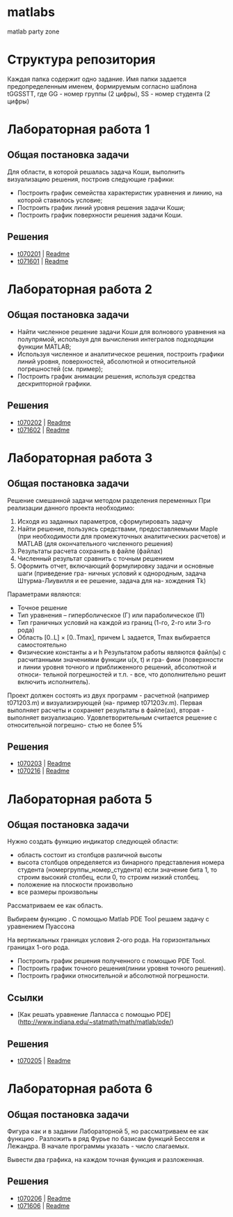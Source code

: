 matlabs
=======

matlab party zone


Структура репозитория
======= 

Каждая папка содержит одно задание. Имя папки задается предопределенным именем, формируемым согласно шаблона tGGSSTT, где GG - номер группы (2 цифры), SS - номер студента (2 цифры)

# Лабораторная работа 1

## Общая постановка задачи
Для области, в которой решалась задача Коши, выполнить визуализацию решения, построив следующие графики:

* Построить график семейства характеристик уравнения и линию, на которой ставилось условие;
* Построить график линий уровня решения задачи Коши;
* Построить график поверхности решения задачи Коши.

## Решения
  * [t070201](t070201/) | [Readme](t070201/Readme.md)
  * [t071601](t070201/) | [Readme](t071601/Readme.md)
  
# Лабораторная работа 2
## Общая постановка задачи
* Найти численное решение задачи Коши для волнового уравнения на полупрямой, используя для вычисления интегралов подходящии функции MATLAB;
* Используя численное и аналитическое решения, построить графики линий уровня, поверхностей, абсолютной и относительной погрешностей (см. пример);
* Построить график анимации решения, используя средства дескрипторной графики.

## Решения
  * [t070202](t070202/) | [Readme](t070202/Readme.md)
  * [t071602](t071602/) | [Readme](t071602/Readme.md)
  
# Лабораторная работа 3

## Общая постановка задачи

Решение смешанной задачи методом разделения переменных
При реализации данного проекта необходимо:

1. Исходя из заданных параметров, сформулировать задачу
2. Найти решение, пользуясь средствами, предоставляемыми Maple (при необходимости для
промежуточных аналитических расчетов) и MATLAB (для окончательного численного
решения)
3. Результаты расчета сохранить в файле (файлах)
4. Численный результат сравнить с точным решением
5. Оформить отчет, включающий формулировку задачи и основные шаги (приведение гра-
ничных условий к однородным, задача Штурма-Лиувилля и ее решение, задача для на-
хождения Tk)


Параметрами являются:
* Точное решение
* Тип уравнения – гиперболическое (Г) или параболическое (П)
* Тип граничных условий на каждой из границ (1-го, 2-го или 3-го рода)
* Область [0..L] × [0..Tmax], причем L задается, Tmax выбирается самостоятельно
* Физические константы a и h
Результатом работы являются файл(ы) с расчитанными значениями функции u(x, t) и гра-
фики (поверхности и линии уровня точного и приближенного решений, абсолютной и относи-
тельной погрешностей и т.п. - все, что дополнительно решит включить исполнитель). 

Проект должен состоять из двух программ - расчетной (например t071203.m) и визуализирующей (на-
пример t071203v.m). Первая выполняет расчеты и сохраняет результаты в файле(ах), вторая -
выполняет визуализацию. Удовлетворительным считается решение с относительной погрешно-
стью не более 5%

## Решения

* [t070203](t070203/) | [Readme](t070203/Readme.md)
* [t070216](t071603/) | [Readme](t071603/Readme.md)
  
# Лабораторная работа 5
## Общая постановка задачи

Нужно создать функцию индикатор следующей области:

* область состоит из столбцов различной высоты
* высота столбцов определяется из бинарного представления номера студента (номергруппы_номер_студента)
  если значение бита 1, то строим высокий столбец, если 0, то строим низкий столбец.
* положение на плоскости произвольно
* все размеры произвольны


Рассматриваем ее как область. 

Выбираем функцию <math>u(x, t)</math>. С помощью Matlab PDE Tool решаем задачу с уравнением Пуассона <math>\Delta u = f</math>

На вертикальных границах условия 2-ого рода.
На горизонтальных границах 1-ого рода. 

* Построить график решения полученного с помощью PDE Tool.
* Построить график точного решения(линии уровня точного решения).
* Построить графики относительной и абсолютной погрешности. 

## Ссылки
* [Как решать уравнение Лапласса с помощью PDE] (http://www.indiana.edu/~statmath/math/matlab/pde/)

## Решения
  * [t070205](t070205/) | [Readme](t070205/Readme.md)
  
# Лабораторная работа 6

## Общая постановка задачи

Фигура как и в задании Лабораторной 5, но рассматриваем ее как функцию . Разложить в ряд Фурье по базисам функций Бесселя и Лежандра. В начале программы указать  - число слагаемых.

Вывести два графика, на каждом точная функция и разложенная.

## Решения
  * [t070206](t070206/) | [Readme](t070206/Readme.md)
  * [t071606](t071606/) | [Readme](t071606/Readme.md)

